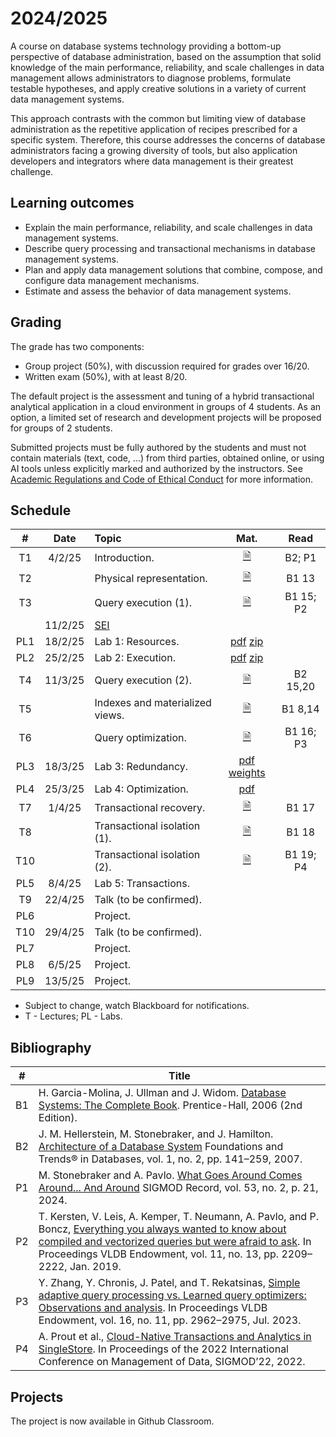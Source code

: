 
# 2024/2025

A course on database systems technology providing a bottom-up perspective of database administration, based on the assumption that solid knowledge of the main performance, reliability, and scale challenges in data management allows administrators to diagnose problems, formulate testable hypotheses, and apply creative solutions in a variety of current data management systems.

This approach contrasts with the common but limiting view of database administration as the repetitive application of recipes prescribed for a specific system. Therefore, this course addresses the concerns of database administrators facing a growing diversity of tools, but also application developers and integrators where data management is their greatest challenge.

## Learning outcomes

- Explain the main performance, reliability, and scale challenges in data management systems.
- Describe query processing and transactional mechanisms in database management systems.
- Plan and apply data management solutions that combine, compose, and configure data management mechanisms.
- Estimate and assess the behavior of data management systems.

## Grading

The grade has two components:

- Group project (50%), with discussion required for grades over 16/20.
- Written exam (50%), with at least 8/20.

The default project is the assessment and tuning of a hybrid transactional analytical application in a cloud environment in groups of 4 students. As an option, a limited set of research and development projects will be proposed for groups of 2 students.

Submitted projects must be fully authored by the students and must not contain materials (text, code, ...) from third parties, obtained online, or using AI tools unless explicitly marked and authorized by the instructors. See [Academic Regulations and Code of Ethical Conduct](https://alunos.uminho.pt/pt/estudantes/paginas/infouteisregulamentos.aspx) for more information.

## Schedule

| # | Date       | Topic | Mat.       | Read |
|:-:|:----------:|:------|:------:|:-------:|
| T1 | 4/2/25 | Introduction. | [&#128462;](materials/00-intro.pdf) | B2; P1
| T2 |  | Physical representation. | [&#128462;](materials/01-relational.pdf) | B1 13 |
| T3 | | Query execution (1). | [&#128462;](materials/02-relational.pdf) | B1 15; P2 |
|   | 11/2/25 | [SEI](https://seium.org/) | |
| PL1 | 18/2/25  | Lab 1: Resources. | [pdf](materials/lab1.pdf) [zip](materials/skelbench.zip) |
| PL2 | 25/2/25  | Lab 2: Execution. | [pdf](materials/lab2.pdf) [zip](materials/lab2.zip) |
| T4 | 11/3/25 | Query execution (2). | [&#128462;](materials/03-relational.pdf) | B2 15,20 |
| T5 | | Indexes and materialized views. | [&#128462;](materials/04-relational.pdf) | B1 8,14|
| T6 | | Query optimization. | [&#128462;](materials/05-relational.pdf) | B1 16; P3 |
| PL3 | 18/3/25  | Lab 3: Redundancy. | [pdf](materials/lab3.pdf) [weights](https://storage.googleapis.com/abd25/lab3.zip) |
| PL4 | 25/3/25  | Lab 4: Optimization. | [pdf](materials/lab4.pdf) |
| T7 | 1/4/25 | Transactional recovery. | [&#128462;](materials/06-acid.pdf) | B1 17 |
| T8 |  | Transactional isolation (1). | [&#128462;](materials/07-acid.pdf) | B1 18 |
| T10 | | Transactional isolation (2). | [&#128462;](materials/08-acid.pdf) | B1 19; P4 |
| PL5 | 8/4/25  | Lab 5: Transactions. | |
| T9 | 22/4/25  | Talk (to be confirmed). | |
| PL6 |   | Project. | |
| T10 | 29/4/25  | Talk (to be confirmed). | |
| PL7 |   | Project. | |
| PL8 | 6/5/25  | Project. | |
| PL9 | 13/5/25  | Project. | |


- Subject to change, watch Blackboard for notifications.
- T - Lectures; PL - Labs.

## Bibliography

| # |  Title | 
|:-:|------------|
| B1 | H. Garcia-Molina, J. Ullman and J. Widom. [Database Systems: The Complete Book](http://infolab.stanford.edu/~ullman/dscb.html). Prentice-Hall, 2006 (2nd Edition).
| B2 | J. M. Hellerstein, M. Stonebraker, and J. Hamilton. [Architecture of a Database System](https://dsf.berkeley.edu/papers/fntdb07-architecture.pdf) Foundations and Trends® in Databases, vol. 1, no. 2, pp. 141–259, 2007.
| P1 | M. Stonebraker and A. Pavlo. [What Goes Around Comes Around... And Around](https://db.cs.cmu.edu/papers/2024/whatgoesaround-sigmodrec2024.pdf) SIGMOD Record, vol. 53, no. 2, p. 21, 2024. | 
| P2 | T. Kersten, V. Leis, A. Kemper, T. Neumann, A. Pavlo, and P. Boncz, [Everything you always wanted to know about compiled and vectorized queries but were afraid to ask](https://doi.org/10.14778/3275366.3284966). In Proceedings VLDB Endowment, vol. 11, no. 13, pp. 2209–2222, Jan. 2019. |
| P3 | Y. Zhang, Y. Chronis, J. Patel, and T. Rekatsinas, [Simple adaptive query processing vs. Learned query optimizers: Observations and analysis](https://doi.org/10.14778/3611479.3611501). In Proceedings VLDB Endowment, vol. 16, no. 11, pp. 2962–2975, Jul. 2023. |
| P4 | A. Prout et al., [Cloud-Native Transactions and Analytics in SingleStore](https://doi.org/10.1145/3514221.3526055). In Proceedings of the 2022 International Conference on Management of Data, SIGMOD’22, 2022. |

## Projects

The project is now available in Github Classroom.